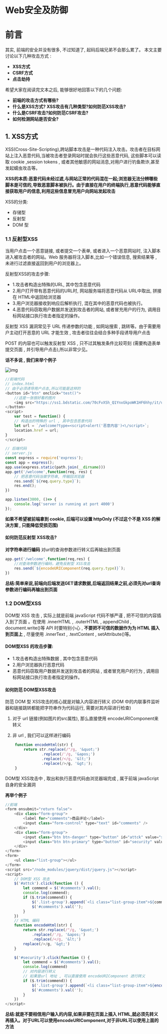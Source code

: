 # Web安全及防御

# 前言

其实, 前端的安全并没有很多, 不过知道了, 起码后端兄弟不会那么累了。
本文主要讨论以下几种攻击方式 :

- **XSS方式**
- **CSRF方式**
- **点击劫持**

希望大家在阅读完文本之后, 能够很好地回答以下的几个问题:

- **前端的攻击方式有哪些?**
- **什么是XSS方式? XSS攻击有几种类型?如何防范XSS攻击?**
- **什么是CSRF攻击?如何防范CSRF攻击?**
- **如何检测网站是否安全?**

## 1. XSS方式

XSS(Cross-Site-Scripting),跨站脚本攻击是一种代码注入攻击。攻击者在目标网站上注入恶意代码,当被攻击者登录网站时就会执行这些恶意代码, 这些脚本可以读取 cookie ,session tokens , 或者其他敏感的网站消息,对用户进行钓鱼欺诈,甚至发起蠕虫攻击等。

**XSS的本质:恶意代码未经过滤,与网站正常的代码混在一起;浏览器无法分辨哪些脚本是可信的,导致恶意脚本被执行。由于直接在用户的终端执行,恶意代码能够直接获取用户的信息,利用这些信息冒充用户向网站发起攻击**

XSS的分类:

- 存储型
- 反射型
- DOM 型

### 1.1 反射型XSS

当用户点击一个恶意链接, 或者提交一个表单, 或者进入一个恶意网站时, 注入脚本进入被攻击者的网站。Web 服务器将注入脚本,比如一个错误信息, 搜索结果等 , 未进行过滤直接返回到用户的浏览器上。

反射型XSS的攻击步骤:

- 1.攻击者构造出特殊的URL, 其中包含恶意代码
- 2.用户打开带有恶意代码的URL时, 网站服务端将恶意代码从 URL中取出, 拼接在 HTML中返回给浏览器
- 3.用户浏览器接收到响应后解析执行, 混在其中的恶意代码也被执行。
- 4.恶意代码窃取用户数据并发送到攻击者的网站, 或者冒充用户的行为, 调用目标网站接口执行攻击者指定的操作。

反射型 XSS 漏洞常见于 URL 传递参数的功能 , 如网站搜索 , 跳转等。由于需要用户主动打开恶意的 URL 才能生效 , 攻击者往往会结合多种手段诱导用户点击

POST 的内容也可以触发反射型 XSS , 只不过其触发条件比较苛刻 (需要构造表单提交页面 , 并引导用户点击),所以非常少见。

**话不多说 , 我们来举个例子**

![img](https://user-gold-cdn.xitu.io/2020/3/21/170fc3ec07a4518e?imageView2/0/w/1280/h/960/format/webp/ignore-error/1)

```js
//前端代码
// index.html
// 由于必须诱导用户点击,所以可能是这样的
<button id="btn" onclick="test()">
    //这是一张很好看的图片
    <img src="https://ss1.bdstatic.com/70cFvXSh_Q1YnxGkpoWK1HF6hhy/it/u=1136880418,2628684495&fm=15&gp=0.jpg" alt="">
</button>
<script>
    var test = function() {
    // 构造出的特殊的 url , 其中包含恶意代码
    let url = `/welcome?type=<script>alert('恶意内容')<\/script>`;
    location.href = url;
}
</script>

// 后端代码
// server.js
const express = require('express');
const app = express();
app.use(express.static(path.join(__dirname)))
app.get('/welcome',function(req, res) {
    // 把恶意代码当做字符串, 传输回浏览器
    res.send(`${req.query.type}`);
    res.end();
})

app.listen(3000, ()=> {
    console.log('server is running at port 4000')
});
```

**如果不希望被前端拿到 cookie, 后端可以设置 httpOnly (不过这个不是 XSS 的解决方案 , 只能降低受损范围)**

#### 如何防范反射型 XSS攻击?

**对字符串进行编码**
对url的查询参数进行转义后再输出到页面

```js
app.get('/welcome',function(req,res) {
    //对查询参数进行编码，避免反射型 XSS攻击
    res.send(`${encodeURIComponent(req.query.type)}`); 
})
```

**总结:简单来说,前端向后端发送GET请求数据,后端返回结果之前,必须先对url查询参数进行编码再输出到页面**

### 1.2 DOM型XSS

DOM型 XSS 攻击 , 实际上就是前端 javaScript 代码不够严谨 , 把不可信的内容插入到了页面 。在使用 .innerHTML , .outerHTML , appendChild , document.write()等 API 时要特别小心 , **不要把不可信的数据作为为 HTML 插入到页面上** , 尽量使用 .innerText , .textContent , setAttribute()等。

#### DOM型XSS 的攻击步骤:

- 1.攻击者构造出特殊数据 , 其中包含恶意代码
- 2.用户浏览器执行恶意代码
- 恶意代码窃取用户数据并发送到攻击者的网站 , 或者冒充用户的行为 , 调用目标网站接口执行攻击者指定的操作。

#### 如何防范 DOM型XSS攻击

防范 DOM 型 XSS攻击的核心就是对输入内容进行转义 (DOM 中的内联事件监听器和链接跳转都能把字符串作为代码运行, 需要对其内容进行检查)

1. 对于 url 链接(例如图片的src属性), 那么直接使用 encodeURIComponent来转义

2. 非 url , 我们可以这样进行编码

   ```js
    function encodeHtml(str) {
        return str.replace(/"/g, '&quot;')
                .replace(/'/g, '&apos;')
                .replace(/</g, '&lt;')
                .replace(/>/g, '&gt;');
    }
   ```

DOM型 XSS攻击中 , 取出和执行恶意代码由浏览器端完成 , 属于前端 javaScript 自身的安全漏洞

**再举个例子**

```js
//前端
<form onsubmit="return false">
    <div class="form-group">
        <label for="comments">商品评论</label>
        <input class="form-control" type="text" id="comments" />
    </div>
    <div class="form-group">
        <input class="btn btn-danger" type="button" id="attck" value="会被攻击" />
        <input class="btn btn-primary" type="button" id="security" value="我很安全" />
    </div>
</form>
<form>
    <ul class="list-group"></ul>
</form>
<script src="/node_modules/jquery/dist/jquery.js"></script>
<script>
    // DOM型 XSS 攻击
    $('#attck').click(function () {
        let commend = $('#comments').val();
        console.log(commend);
        if ($.trim(commend)) {
            $('.list-group').append(`<li class="list-group-item">${commend}</li>`);
            $('#comments').val('');
        }
    })
    // HTML 编码
    function encodeHtml(str) {
        return str.replace(/"/g, '&quot;')
            .replace(/'/g, '&apos;')
            .replace(/</g, '&lt;')
        replace(/>/g, '&gt;')
    }

    $('#security').click(function () {
        let commend = $('#comments').val();
        console.log(commend)
        // 对内容进行转义
        // 如果是url 地址 , 可以直接使用 encodeURIComponent 进行转义
        if ($.trim(commend)) {
            $('.list-group').append(`<li class="list-group-item">${encodeHtml(commend)}</li>`);
            $('#comments').val('');
        }
    })
</script>
```

**总结:就是不要相信用户输入的内容,如果非要在页面上插入 HTML,就必须先转义再插入。对于URL可以使用encodeURIComponent,对于非URL可以使用上面的方法**

